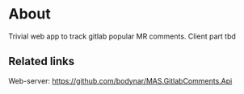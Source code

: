 # About
Trivial web app to track gitlab popular MR comments. Client part
tbd


## Related links
Web-server: https://github.com/bodynar/MAS.GitlabComments.Api
